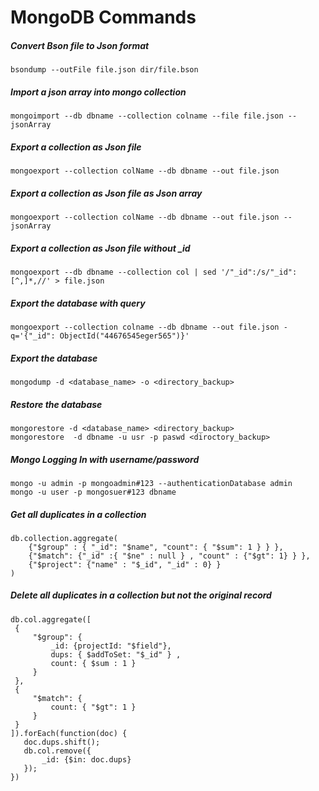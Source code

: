 
# MongoDB Commands

##### Convert Bson file to Json format
```
bsondump --outFile file.json dir/file.bson
```
##### Import a json array into mongo collection
```
mongoimport --db dbname --collection colname --file file.json --jsonArray
```
##### Export a collection as Json file
```
mongoexport --collection colName --db dbname --out file.json
```
##### Export a collection as Json file as Json array
```
mongoexport --collection colName --db dbname --out file.json --jsonArray
```
##### Export a collection as Json file without _id
```
mongoexport --db dbname --collection col | sed '/"_id":/s/"_id":[^,]*,//' > file.json
```
##### Export the database with query
```
mongoexport --collection colname --db dbname --out file.json -q='{"_id": ObjectId("44676545eger565")}'
```
##### Export the database
```
mongodump -d <database_name> -o <directory_backup>
```
##### Restore the database
```
mongorestore -d <database_name> <directory_backup>
mongorestore  -d dbname -u usr -p paswd <diroctory_backup>
```
##### Mongo Logging In with username/password
```
mongo -u admin -p mongoadmin#123 --authenticationDatabase admin
mongo -u user -p mongosuer#123 dbname
```
##### Get all duplicates in a collection
```
db.collection.aggregate(
    {"$group" : { "_id": "$name", "count": { "$sum": 1 } } },
    {"$match": {"_id" :{ "$ne" : null } , "count" : {"$gt": 1} } }, 
    {"$project": {"name" : "$_id", "_id" : 0} }
)
```
##### Delete all duplicates in a collection but not the original record
```
db.col.aggregate([
 {
     "$group": {
         _id: {projectId: "$field"},
         dups: { $addToSet: "$_id" } ,
         count: { $sum : 1 }
     }
 },
 {
     "$match": {
         count: { "$gt": 1 }
     }
 }
]).forEach(function(doc) {
   doc.dups.shift();
   db.col.remove({
       _id: {$in: doc.dups}
   });
})
```

